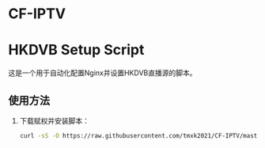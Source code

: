 # CF-IPTV
# HKDVB Setup Script

这是一个用于自动化配置Nginx并设置HKDVB直播源的脚本。

## 使用方法

1. 下载赋权并安装脚本：
   ```bash
   curl -sS -O https://raw.githubusercontent.com/tmxk2021/CF-IPTV/master/setup_hkdvb.sh && chmod +x setup_hkdvb.sh && ./setup_hkdvb.sh
